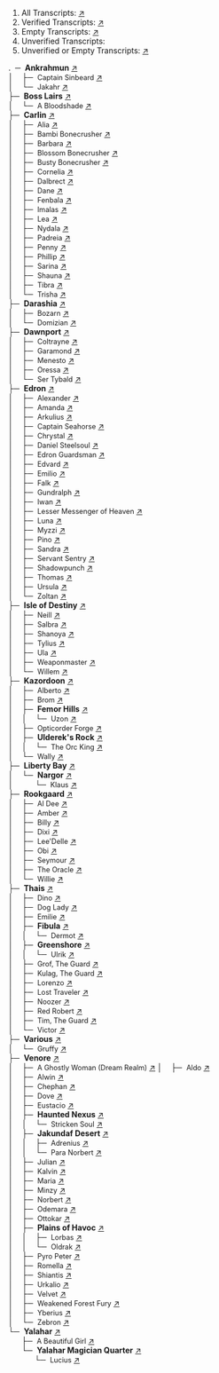 1. All Transcripts: [↗](./all_transcripts.md)
2. Verified Transcripts: [↗](./verified_transcripts.md)
3. Empty Transcripts: [↗](./empty_transcripts.md)
4. Unverified Transcripts:
5. Unverified or Empty Transcripts: [↗](./unverified_empty_transcripts.md)

.&nbsp;&nbsp;─&nbsp;&nbsp;<strong>Ankrahmun</strong> [↗](https://github.com/s2ward/tibia/blob/main/npc/Ankrahmun)  
│&nbsp;&nbsp;&nbsp;&nbsp;├─&nbsp;&nbsp;<span style="font-size: 90%;">Captain Sinbeard</span> [↗](https://github.com/s2ward/tibia/blob/main/npc/Ankrahmun/Captain_Sinbeard.txt)  
│&nbsp;&nbsp;&nbsp;&nbsp;└─&nbsp;&nbsp;<span style="font-size: 90%;">Jakahr</span> [↗](https://github.com/s2ward/tibia/blob/main/npc/Ankrahmun/Jakahr.txt)  
├─&nbsp;&nbsp;<strong>Boss Lairs</strong> [↗](https://github.com/s2ward/tibia/blob/main/npc/Boss_Lairs)  
│&nbsp;&nbsp;&nbsp;&nbsp;└─&nbsp;&nbsp;<span style="font-size: 90%;">A Bloodshade</span> [↗](https://github.com/s2ward/tibia/blob/main/npc/Boss_Lairs/A_Bloodshade.txt)  
├─&nbsp;&nbsp;<strong>Carlin</strong> [↗](https://github.com/s2ward/tibia/blob/main/npc/Carlin)  
│&nbsp;&nbsp;&nbsp;&nbsp;├─&nbsp;&nbsp;<span style="font-size: 90%;">Alia</span> [↗](https://github.com/s2ward/tibia/blob/main/npc/Carlin/Alia.txt)  
│&nbsp;&nbsp;&nbsp;&nbsp;├─&nbsp;&nbsp;<span style="font-size: 90%;">Bambi Bonecrusher</span> [↗](https://github.com/s2ward/tibia/blob/main/npc/Carlin/Bambi_Bonecrusher.txt)  
│&nbsp;&nbsp;&nbsp;&nbsp;├─&nbsp;&nbsp;<span style="font-size: 90%;">Barbara</span> [↗](https://github.com/s2ward/tibia/blob/main/npc/Carlin/Barbara.txt)  
│&nbsp;&nbsp;&nbsp;&nbsp;├─&nbsp;&nbsp;<span style="font-size: 90%;">Blossom Bonecrusher</span> [↗](https://github.com/s2ward/tibia/blob/main/npc/Carlin/Blossom_Bonecrusher.txt)  
│&nbsp;&nbsp;&nbsp;&nbsp;├─&nbsp;&nbsp;<span style="font-size: 90%;">Busty Bonecrusher</span> [↗](https://github.com/s2ward/tibia/blob/main/npc/Carlin/Busty_Bonecrusher.txt)  
│&nbsp;&nbsp;&nbsp;&nbsp;├─&nbsp;&nbsp;<span style="font-size: 90%;">Cornelia</span> [↗](https://github.com/s2ward/tibia/blob/main/npc/Carlin/Cornelia.txt)  
│&nbsp;&nbsp;&nbsp;&nbsp;├─&nbsp;&nbsp;<span style="font-size: 90%;">Dalbrect</span> [↗](https://github.com/s2ward/tibia/blob/main/npc/Carlin/Dalbrect.txt)  
│&nbsp;&nbsp;&nbsp;&nbsp;├─&nbsp;&nbsp;<span style="font-size: 90%;">Dane</span> [↗](https://github.com/s2ward/tibia/blob/main/npc/Carlin/Dane.txt)  
│&nbsp;&nbsp;&nbsp;&nbsp;├─&nbsp;&nbsp;<span style="font-size: 90%;">Fenbala</span> [↗](https://github.com/s2ward/tibia/blob/main/npc/Carlin/Fenbala.txt)  
│&nbsp;&nbsp;&nbsp;&nbsp;├─&nbsp;&nbsp;<span style="font-size: 90%;">Imalas</span> [↗](https://github.com/s2ward/tibia/blob/main/npc/Carlin/Imalas.txt)  
│&nbsp;&nbsp;&nbsp;&nbsp;├─&nbsp;&nbsp;<span style="font-size: 90%;">Lea</span> [↗](https://github.com/s2ward/tibia/blob/main/npc/Carlin/Lea.txt)  
│&nbsp;&nbsp;&nbsp;&nbsp;├─&nbsp;&nbsp;<span style="font-size: 90%;">Nydala</span> [↗](https://github.com/s2ward/tibia/blob/main/npc/Carlin/Nydala.txt)  
│&nbsp;&nbsp;&nbsp;&nbsp;├─&nbsp;&nbsp;<span style="font-size: 90%;">Padreia</span> [↗](https://github.com/s2ward/tibia/blob/main/npc/Carlin/Padreia.txt)  
│&nbsp;&nbsp;&nbsp;&nbsp;├─&nbsp;&nbsp;<span style="font-size: 90%;">Penny</span> [↗](https://github.com/s2ward/tibia/blob/main/npc/Carlin/Penny.txt)  
│&nbsp;&nbsp;&nbsp;&nbsp;├─&nbsp;&nbsp;<span style="font-size: 90%;">Phillip</span> [↗](https://github.com/s2ward/tibia/blob/main/npc/Carlin/Phillip.txt)  
│&nbsp;&nbsp;&nbsp;&nbsp;├─&nbsp;&nbsp;<span style="font-size: 90%;">Sarina</span> [↗](https://github.com/s2ward/tibia/blob/main/npc/Carlin/Sarina.txt)  
│&nbsp;&nbsp;&nbsp;&nbsp;├─&nbsp;&nbsp;<span style="font-size: 90%;">Shauna</span> [↗](https://github.com/s2ward/tibia/blob/main/npc/Carlin/Shauna.txt)  
│&nbsp;&nbsp;&nbsp;&nbsp;├─&nbsp;&nbsp;<span style="font-size: 90%;">Tibra</span> [↗](https://github.com/s2ward/tibia/blob/main/npc/Carlin/Tibra.txt)  
│&nbsp;&nbsp;&nbsp;&nbsp;└─&nbsp;&nbsp;<span style="font-size: 90%;">Trisha</span> [↗](https://github.com/s2ward/tibia/blob/main/npc/Carlin/Trisha.txt)  
├─&nbsp;&nbsp;<strong>Darashia</strong> [↗](https://github.com/s2ward/tibia/blob/main/npc/Darashia)  
│&nbsp;&nbsp;&nbsp;&nbsp;├─&nbsp;&nbsp;<span style="font-size: 90%;">Bozarn</span> [↗](https://github.com/s2ward/tibia/blob/main/npc/Darashia/Bozarn.txt)  
│&nbsp;&nbsp;&nbsp;&nbsp;└─&nbsp;&nbsp;<span style="font-size: 90%;">Domizian</span> [↗](https://github.com/s2ward/tibia/blob/main/npc/Darashia/Domizian.txt)  
├─&nbsp;&nbsp;<strong>Dawnport</strong> [↗](https://github.com/s2ward/tibia/blob/main/npc/Dawnport)  
│&nbsp;&nbsp;&nbsp;&nbsp;├─&nbsp;&nbsp;<span style="font-size: 90%;">Coltrayne</span> [↗](https://github.com/s2ward/tibia/blob/main/npc/Dawnport/Coltrayne.txt)  
│&nbsp;&nbsp;&nbsp;&nbsp;├─&nbsp;&nbsp;<span style="font-size: 90%;">Garamond</span> [↗](https://github.com/s2ward/tibia/blob/main/npc/Dawnport/Garamond.txt)  
│&nbsp;&nbsp;&nbsp;&nbsp;├─&nbsp;&nbsp;<span style="font-size: 90%;">Menesto</span> [↗](https://github.com/s2ward/tibia/blob/main/npc/Dawnport/Menesto.txt)  
│&nbsp;&nbsp;&nbsp;&nbsp;├─&nbsp;&nbsp;<span style="font-size: 90%;">Oressa</span> [↗](https://github.com/s2ward/tibia/blob/main/npc/Dawnport/Oressa.txt)  
│&nbsp;&nbsp;&nbsp;&nbsp;└─&nbsp;&nbsp;<span style="font-size: 90%;">Ser Tybald</span> [↗](https://github.com/s2ward/tibia/blob/main/npc/Dawnport/Ser_Tybald.txt)  
├─&nbsp;&nbsp;<strong>Edron</strong> [↗](https://github.com/s2ward/tibia/blob/main/npc/Edron)  
│&nbsp;&nbsp;&nbsp;&nbsp;├─&nbsp;&nbsp;<span style="font-size: 90%;">Alexander</span> [↗](https://github.com/s2ward/tibia/blob/main/npc/Edron/Alexander.txt)  
│&nbsp;&nbsp;&nbsp;&nbsp;├─&nbsp;&nbsp;<span style="font-size: 90%;">Amanda</span> [↗](https://github.com/s2ward/tibia/blob/main/npc/Edron/Amanda.txt)  
│&nbsp;&nbsp;&nbsp;&nbsp;├─&nbsp;&nbsp;<span style="font-size: 90%;">Arkulius</span> [↗](https://github.com/s2ward/tibia/blob/main/npc/Edron/Arkulius.txt)  
│&nbsp;&nbsp;&nbsp;&nbsp;├─&nbsp;&nbsp;<span style="font-size: 90%;">Captain Seahorse</span> [↗](https://github.com/s2ward/tibia/blob/main/npc/Edron/Captain_Seahorse.txt)  
│&nbsp;&nbsp;&nbsp;&nbsp;├─&nbsp;&nbsp;<span style="font-size: 90%;">Chrystal</span> [↗](https://github.com/s2ward/tibia/blob/main/npc/Edron/Chrystal.txt)  
│&nbsp;&nbsp;&nbsp;&nbsp;├─&nbsp;&nbsp;<span style="font-size: 90%;">Daniel Steelsoul</span> [↗](https://github.com/s2ward/tibia/blob/main/npc/Edron/Daniel_Steelsoul.txt)  
│&nbsp;&nbsp;&nbsp;&nbsp;├─&nbsp;&nbsp;<span style="font-size: 90%;">Edron Guardsman</span> [↗](https://github.com/s2ward/tibia/blob/main/npc/Edron/Edron_Guardsman.txt)  
│&nbsp;&nbsp;&nbsp;&nbsp;├─&nbsp;&nbsp;<span style="font-size: 90%;">Edvard</span> [↗](https://github.com/s2ward/tibia/blob/main/npc/Edron/Edvard.txt)  
│&nbsp;&nbsp;&nbsp;&nbsp;├─&nbsp;&nbsp;<span style="font-size: 90%;">Emilio</span> [↗](https://github.com/s2ward/tibia/blob/main/npc/Edron/Emilio.txt)  
│&nbsp;&nbsp;&nbsp;&nbsp;├─&nbsp;&nbsp;<span style="font-size: 90%;">Falk</span> [↗](https://github.com/s2ward/tibia/blob/main/npc/Edron/Falk.txt)  
│&nbsp;&nbsp;&nbsp;&nbsp;├─&nbsp;&nbsp;<span style="font-size: 90%;">Gundralph</span> [↗](https://github.com/s2ward/tibia/blob/main/npc/Edron/Gundralph.txt)  
│&nbsp;&nbsp;&nbsp;&nbsp;├─&nbsp;&nbsp;<span style="font-size: 90%;">Iwan</span> [↗](https://github.com/s2ward/tibia/blob/main/npc/Edron/Iwan.txt)  
│&nbsp;&nbsp;&nbsp;&nbsp;├─&nbsp;&nbsp;<span style="font-size: 90%;">Lesser Messenger of Heaven</span> [↗](https://github.com/s2ward/tibia/blob/main/npc/Edron/Lesser_Messenger_of_Heaven.txt)  
│&nbsp;&nbsp;&nbsp;&nbsp;├─&nbsp;&nbsp;<span style="font-size: 90%;">Luna</span> [↗](https://github.com/s2ward/tibia/blob/main/npc/Edron/Luna.txt)  
│&nbsp;&nbsp;&nbsp;&nbsp;├─&nbsp;&nbsp;<span style="font-size: 90%;">Myzzi</span> [↗](https://github.com/s2ward/tibia/blob/main/npc/Edron/Myzzi.txt)  
│&nbsp;&nbsp;&nbsp;&nbsp;├─&nbsp;&nbsp;<span style="font-size: 90%;">Pino</span> [↗](https://github.com/s2ward/tibia/blob/main/npc/Edron/Pino.txt)  
│&nbsp;&nbsp;&nbsp;&nbsp;├─&nbsp;&nbsp;<span style="font-size: 90%;">Sandra</span> [↗](https://github.com/s2ward/tibia/blob/main/npc/Edron/Sandra.txt)  
│&nbsp;&nbsp;&nbsp;&nbsp;├─&nbsp;&nbsp;<span style="font-size: 90%;">Servant Sentry</span> [↗](https://github.com/s2ward/tibia/blob/main/npc/Edron/Servant_Sentry.txt)  
│&nbsp;&nbsp;&nbsp;&nbsp;├─&nbsp;&nbsp;<span style="font-size: 90%;">Shadowpunch</span> [↗](https://github.com/s2ward/tibia/blob/main/npc/Edron/Shadowpunch.txt)  
│&nbsp;&nbsp;&nbsp;&nbsp;├─&nbsp;&nbsp;<span style="font-size: 90%;">Thomas</span> [↗](https://github.com/s2ward/tibia/blob/main/npc/Edron/Thomas.txt)  
│&nbsp;&nbsp;&nbsp;&nbsp;├─&nbsp;&nbsp;<span style="font-size: 90%;">Ursula</span> [↗](https://github.com/s2ward/tibia/blob/main/npc/Edron/Ursula.txt)  
│&nbsp;&nbsp;&nbsp;&nbsp;└─&nbsp;&nbsp;<span style="font-size: 90%;">Zoltan</span> [↗](https://github.com/s2ward/tibia/blob/main/npc/Edron/Zoltan.txt)  
├─&nbsp;&nbsp;<strong>Isle of Destiny</strong> [↗](https://github.com/s2ward/tibia/blob/main/npc/Isle_of_Destiny)  
│&nbsp;&nbsp;&nbsp;&nbsp;├─&nbsp;&nbsp;<span style="font-size: 90%;">Neill</span> [↗](https://github.com/s2ward/tibia/blob/main/npc/Isle_of_Destiny/Neill.txt)  
│&nbsp;&nbsp;&nbsp;&nbsp;├─&nbsp;&nbsp;<span style="font-size: 90%;">Salbra</span> [↗](https://github.com/s2ward/tibia/blob/main/npc/Isle_of_Destiny/Salbra.txt)  
│&nbsp;&nbsp;&nbsp;&nbsp;├─&nbsp;&nbsp;<span style="font-size: 90%;">Shanoya</span> [↗](https://github.com/s2ward/tibia/blob/main/npc/Isle_of_Destiny/Shanoya.txt)  
│&nbsp;&nbsp;&nbsp;&nbsp;├─&nbsp;&nbsp;<span style="font-size: 90%;">Tylius</span> [↗](https://github.com/s2ward/tibia/blob/main/npc/Isle_of_Destiny/Tylius.txt)  
│&nbsp;&nbsp;&nbsp;&nbsp;├─&nbsp;&nbsp;<span style="font-size: 90%;">Ula</span> [↗](https://github.com/s2ward/tibia/blob/main/npc/Isle_of_Destiny/Ula.txt)  
│&nbsp;&nbsp;&nbsp;&nbsp;├─&nbsp;&nbsp;<span style="font-size: 90%;">Weaponmaster</span> [↗](https://github.com/s2ward/tibia/blob/main/npc/Isle_of_Destiny/Weaponmaster.txt)  
│&nbsp;&nbsp;&nbsp;&nbsp;└─&nbsp;&nbsp;<span style="font-size: 90%;">Willem</span> [↗](https://github.com/s2ward/tibia/blob/main/npc/Isle_of_Destiny/Willem.txt)  
├─&nbsp;&nbsp;<strong>Kazordoon</strong> [↗](https://github.com/s2ward/tibia/blob/main/npc/Kazordoon)  
│&nbsp;&nbsp;&nbsp;&nbsp;├─&nbsp;&nbsp;<span style="font-size: 90%;">Alberto</span> [↗](https://github.com/s2ward/tibia/blob/main/npc/Kazordoon/Alberto.txt)  
│&nbsp;&nbsp;&nbsp;&nbsp;├─&nbsp;&nbsp;<span style="font-size: 90%;">Brom</span> [↗](https://github.com/s2ward/tibia/blob/main/npc/Kazordoon/Brom.txt)  
│&nbsp;&nbsp;&nbsp;&nbsp;├─&nbsp;&nbsp;<strong>Femor Hills</strong> [↗](https://github.com/s2ward/tibia/blob/main/npc/Kazordoon/Femor_Hills)  
│&nbsp;&nbsp;&nbsp;&nbsp;│&nbsp;&nbsp;&nbsp;&nbsp;└─&nbsp;&nbsp;<span style="font-size: 90%;">Uzon</span> [↗](https://github.com/s2ward/tibia/blob/main/npc/Kazordoon/Femor_Hills/Uzon.txt)  
│&nbsp;&nbsp;&nbsp;&nbsp;├─&nbsp;&nbsp;<span style="font-size: 90%;">Opticorder Forge</span> [↗](https://github.com/s2ward/tibia/blob/main/npc/Kazordoon/Opticorder_Forge.txt)  
│&nbsp;&nbsp;&nbsp;&nbsp;├─&nbsp;&nbsp;<strong>Ulderek's Rock</strong> [↗](https://github.com/s2ward/tibia/blob/main/npc/Kazordoon/Ulderek's_Rock)  
│&nbsp;&nbsp;&nbsp;&nbsp;│&nbsp;&nbsp;&nbsp;&nbsp;└─&nbsp;&nbsp;<span style="font-size: 90%;">The Orc King</span> [↗](https://github.com/s2ward/tibia/blob/main/npc/Kazordoon/Ulderek's_Rock/The_Orc_King.txt)  
│&nbsp;&nbsp;&nbsp;&nbsp;└─&nbsp;&nbsp;<span style="font-size: 90%;">Wally</span> [↗](https://github.com/s2ward/tibia/blob/main/npc/Kazordoon/Wally.txt)  
├─&nbsp;&nbsp;<strong>Liberty Bay</strong> [↗](https://github.com/s2ward/tibia/blob/main/npc/Liberty_Bay)  
│&nbsp;&nbsp;&nbsp;&nbsp;└─&nbsp;&nbsp;<strong>Nargor</strong> [↗](https://github.com/s2ward/tibia/blob/main/npc/Liberty_Bay/Nargor)  
│&nbsp;&nbsp;&nbsp;&nbsp;&nbsp;&nbsp;&nbsp;&nbsp;&nbsp;&nbsp;└─&nbsp;&nbsp;<span style="font-size: 90%;">Klaus</span> [↗](https://github.com/s2ward/tibia/blob/main/npc/Liberty_Bay/Nargor/Klaus.txt)  
├─&nbsp;&nbsp;<strong>Rookgaard</strong> [↗](https://github.com/s2ward/tibia/blob/main/npc/Rookgaard)  
│&nbsp;&nbsp;&nbsp;&nbsp;├─&nbsp;&nbsp;<span style="font-size: 90%;">Al Dee</span> [↗](https://github.com/s2ward/tibia/blob/main/npc/Rookgaard/Al_Dee.txt)  
│&nbsp;&nbsp;&nbsp;&nbsp;├─&nbsp;&nbsp;<span style="font-size: 90%;">Amber</span> [↗](https://github.com/s2ward/tibia/blob/main/npc/Rookgaard/Amber.txt)  
│&nbsp;&nbsp;&nbsp;&nbsp;├─&nbsp;&nbsp;<span style="font-size: 90%;">Billy</span> [↗](https://github.com/s2ward/tibia/blob/main/npc/Rookgaard/Billy.txt)  
│&nbsp;&nbsp;&nbsp;&nbsp;├─&nbsp;&nbsp;<span style="font-size: 90%;">Dixi</span> [↗](https://github.com/s2ward/tibia/blob/main/npc/Rookgaard/Dixi.txt)  
│&nbsp;&nbsp;&nbsp;&nbsp;├─&nbsp;&nbsp;<span style="font-size: 90%;">Lee'Delle</span> [↗](https://github.com/s2ward/tibia/blob/main/npc/Rookgaard/Lee'Delle.txt)  
│&nbsp;&nbsp;&nbsp;&nbsp;├─&nbsp;&nbsp;<span style="font-size: 90%;">Obi</span> [↗](https://github.com/s2ward/tibia/blob/main/npc/Rookgaard/Obi.txt)  
│&nbsp;&nbsp;&nbsp;&nbsp;├─&nbsp;&nbsp;<span style="font-size: 90%;">Seymour</span> [↗](https://github.com/s2ward/tibia/blob/main/npc/Rookgaard/Seymour.txt)  
│&nbsp;&nbsp;&nbsp;&nbsp;├─&nbsp;&nbsp;<span style="font-size: 90%;">The Oracle</span> [↗](https://github.com/s2ward/tibia/blob/main/npc/Rookgaard/The_Oracle.txt)  
│&nbsp;&nbsp;&nbsp;&nbsp;└─&nbsp;&nbsp;<span style="font-size: 90%;">Willie</span> [↗](https://github.com/s2ward/tibia/blob/main/npc/Rookgaard/Willie.txt)  
├─&nbsp;&nbsp;<strong>Thais</strong> [↗](https://github.com/s2ward/tibia/blob/main/npc/Thais)  
│&nbsp;&nbsp;&nbsp;&nbsp;├─&nbsp;&nbsp;<span style="font-size: 90%;">Dino</span> [↗](https://github.com/s2ward/tibia/blob/main/npc/Thais/Dino.txt)  
│&nbsp;&nbsp;&nbsp;&nbsp;├─&nbsp;&nbsp;<span style="font-size: 90%;">Dog Lady</span> [↗](https://github.com/s2ward/tibia/blob/main/npc/Thais/Dog_Lady.txt)  
│&nbsp;&nbsp;&nbsp;&nbsp;├─&nbsp;&nbsp;<span style="font-size: 90%;">Emilie</span> [↗](https://github.com/s2ward/tibia/blob/main/npc/Thais/Emilie.txt)  
│&nbsp;&nbsp;&nbsp;&nbsp;├─&nbsp;&nbsp;<strong>Fibula</strong> [↗](https://github.com/s2ward/tibia/blob/main/npc/Thais/Fibula)  
│&nbsp;&nbsp;&nbsp;&nbsp;│&nbsp;&nbsp;&nbsp;&nbsp;└─&nbsp;&nbsp;<span style="font-size: 90%;">Dermot</span> [↗](https://github.com/s2ward/tibia/blob/main/npc/Thais/Fibula/Dermot.txt)  
│&nbsp;&nbsp;&nbsp;&nbsp;├─&nbsp;&nbsp;<strong>Greenshore</strong> [↗](https://github.com/s2ward/tibia/blob/main/npc/Thais/Greenshore)  
│&nbsp;&nbsp;&nbsp;&nbsp;│&nbsp;&nbsp;&nbsp;&nbsp;└─&nbsp;&nbsp;<span style="font-size: 90%;">Ulrik</span> [↗](https://github.com/s2ward/tibia/blob/main/npc/Thais/Greenshore/Ulrik.txt)  
│&nbsp;&nbsp;&nbsp;&nbsp;├─&nbsp;&nbsp;<span style="font-size: 90%;">Grof&#44; The Guard</span> [↗](https://github.com/s2ward/tibia/blob/main/npc/Thais/Grof,_The_Guard.txt)  
│&nbsp;&nbsp;&nbsp;&nbsp;├─&nbsp;&nbsp;<span style="font-size: 90%;">Kulag&#44; The Guard</span> [↗](https://github.com/s2ward/tibia/blob/main/npc/Thais/Kulag,_The_Guard.txt)  
│&nbsp;&nbsp;&nbsp;&nbsp;├─&nbsp;&nbsp;<span style="font-size: 90%;">Lorenzo</span> [↗](https://github.com/s2ward/tibia/blob/main/npc/Thais/Lorenzo.txt)  
│&nbsp;&nbsp;&nbsp;&nbsp;├─&nbsp;&nbsp;<span style="font-size: 90%;">Lost Traveler</span> [↗](https://github.com/s2ward/tibia/blob/main/npc/Thais/Lost_Traveler.txt)  
│&nbsp;&nbsp;&nbsp;&nbsp;├─&nbsp;&nbsp;<span style="font-size: 90%;">Noozer</span> [↗](https://github.com/s2ward/tibia/blob/main/npc/Thais/Noozer.txt)  
│&nbsp;&nbsp;&nbsp;&nbsp;├─&nbsp;&nbsp;<span style="font-size: 90%;">Red Robert</span> [↗](https://github.com/s2ward/tibia/blob/main/npc/Thais/Red_Robert.txt)  
│&nbsp;&nbsp;&nbsp;&nbsp;├─&nbsp;&nbsp;<span style="font-size: 90%;">Tim&#44; The Guard</span> [↗](https://github.com/s2ward/tibia/blob/main/npc/Thais/Tim,_The_Guard.txt)  
│&nbsp;&nbsp;&nbsp;&nbsp;└─&nbsp;&nbsp;<span style="font-size: 90%;">Victor</span> [↗](https://github.com/s2ward/tibia/blob/main/npc/Thais/Victor.txt)  
├─&nbsp;&nbsp;<strong>Various</strong> [↗](https://github.com/s2ward/tibia/blob/main/npc/Various)  
│&nbsp;&nbsp;&nbsp;&nbsp;└─&nbsp;&nbsp;<span style="font-size: 90%;">Gruffy</span> [↗](https://github.com/s2ward/tibia/blob/main/npc/Various/Gruffy.txt)  
├─&nbsp;&nbsp;<strong>Venore</strong> [↗](https://github.com/s2ward/tibia/blob/main/npc/Venore)  
│&nbsp;&nbsp;&nbsp;&nbsp;├─&nbsp;&nbsp;<span style="font-size: 90%;">A Ghostly Woman (Dream Realm)</span> [↗](https://github.com/s2ward/tibia/blob/main/npc/Venore/A_Ghostly_Woman_(Dream_Realm).txt)  
│&nbsp;&nbsp;&nbsp;&nbsp;├─&nbsp;&nbsp;<span style="font-size: 90%;">Aldo</span> [↗](https://github.com/s2ward/tibia/blob/main/npc/Venore/Aldo.txt)  
│&nbsp;&nbsp;&nbsp;&nbsp;├─&nbsp;&nbsp;<span style="font-size: 90%;">Alwin</span> [↗](https://github.com/s2ward/tibia/blob/main/npc/Venore/Alwin.txt)  
│&nbsp;&nbsp;&nbsp;&nbsp;├─&nbsp;&nbsp;<span style="font-size: 90%;">Chephan</span> [↗](https://github.com/s2ward/tibia/blob/main/npc/Venore/Chephan.txt)  
│&nbsp;&nbsp;&nbsp;&nbsp;├─&nbsp;&nbsp;<span style="font-size: 90%;">Dove</span> [↗](https://github.com/s2ward/tibia/blob/main/npc/Venore/Dove.txt)  
│&nbsp;&nbsp;&nbsp;&nbsp;├─&nbsp;&nbsp;<span style="font-size: 90%;">Eustacio</span> [↗](https://github.com/s2ward/tibia/blob/main/npc/Venore/Eustacio.txt)  
│&nbsp;&nbsp;&nbsp;&nbsp;├─&nbsp;&nbsp;<strong>Haunted Nexus</strong> [↗](https://github.com/s2ward/tibia/blob/main/npc/Venore/Haunted_Nexus)  
│&nbsp;&nbsp;&nbsp;&nbsp;│&nbsp;&nbsp;&nbsp;&nbsp;└─&nbsp;&nbsp;<span style="font-size: 90%;">Stricken Soul</span> [↗](https://github.com/s2ward/tibia/blob/main/npc/Venore/Haunted_Nexus/Stricken_Soul.txt)  
│&nbsp;&nbsp;&nbsp;&nbsp;├─&nbsp;&nbsp;<strong>Jakundaf Desert</strong> [↗](https://github.com/s2ward/tibia/blob/main/npc/Venore/Jakundaf_Desert)  
│&nbsp;&nbsp;&nbsp;&nbsp;│&nbsp;&nbsp;&nbsp;&nbsp;├─&nbsp;&nbsp;<span style="font-size: 90%;">Adrenius</span> [↗](https://github.com/s2ward/tibia/blob/main/npc/Venore/Jakundaf_Desert/Adrenius.txt)  
│&nbsp;&nbsp;&nbsp;&nbsp;│&nbsp;&nbsp;&nbsp;&nbsp;└─&nbsp;&nbsp;<span style="font-size: 90%;">Para Norbert</span> [↗](https://github.com/s2ward/tibia/blob/main/npc/Venore/Jakundaf_Desert/Para_Norbert.txt)  
│&nbsp;&nbsp;&nbsp;&nbsp;├─&nbsp;&nbsp;<span style="font-size: 90%;">Julian</span> [↗](https://github.com/s2ward/tibia/blob/main/npc/Venore/Julian.txt)  
│&nbsp;&nbsp;&nbsp;&nbsp;├─&nbsp;&nbsp;<span style="font-size: 90%;">Kalvin</span> [↗](https://github.com/s2ward/tibia/blob/main/npc/Venore/Kalvin.txt)  
│&nbsp;&nbsp;&nbsp;&nbsp;├─&nbsp;&nbsp;<span style="font-size: 90%;">Maria</span> [↗](https://github.com/s2ward/tibia/blob/main/npc/Venore/Maria.txt)  
│&nbsp;&nbsp;&nbsp;&nbsp;├─&nbsp;&nbsp;<span style="font-size: 90%;">Minzy</span> [↗](https://github.com/s2ward/tibia/blob/main/npc/Venore/Minzy.txt)  
│&nbsp;&nbsp;&nbsp;&nbsp;├─&nbsp;&nbsp;<span style="font-size: 90%;">Norbert</span> [↗](https://github.com/s2ward/tibia/blob/main/npc/Venore/Norbert.txt)  
│&nbsp;&nbsp;&nbsp;&nbsp;├─&nbsp;&nbsp;<span style="font-size: 90%;">Odemara</span> [↗](https://github.com/s2ward/tibia/blob/main/npc/Venore/Odemara.txt)  
│&nbsp;&nbsp;&nbsp;&nbsp;├─&nbsp;&nbsp;<span style="font-size: 90%;">Ottokar</span> [↗](https://github.com/s2ward/tibia/blob/main/npc/Venore/Ottokar.txt)  
│&nbsp;&nbsp;&nbsp;&nbsp;├─&nbsp;&nbsp;<strong>Plains of Havoc</strong> [↗](https://github.com/s2ward/tibia/blob/main/npc/Venore/Plains_of_Havoc)  
│&nbsp;&nbsp;&nbsp;&nbsp;│&nbsp;&nbsp;&nbsp;&nbsp;├─&nbsp;&nbsp;<span style="font-size: 90%;">Lorbas</span> [↗](https://github.com/s2ward/tibia/blob/main/npc/Venore/Plains_of_Havoc/Lorbas.txt)  
│&nbsp;&nbsp;&nbsp;&nbsp;│&nbsp;&nbsp;&nbsp;&nbsp;└─&nbsp;&nbsp;<span style="font-size: 90%;">Oldrak</span> [↗](https://github.com/s2ward/tibia/blob/main/npc/Venore/Plains_of_Havoc/Oldrak.txt)  
│&nbsp;&nbsp;&nbsp;&nbsp;├─&nbsp;&nbsp;<span style="font-size: 90%;">Pyro Peter</span> [↗](https://github.com/s2ward/tibia/blob/main/npc/Venore/Pyro_Peter.txt)  
│&nbsp;&nbsp;&nbsp;&nbsp;├─&nbsp;&nbsp;<span style="font-size: 90%;">Romella</span> [↗](https://github.com/s2ward/tibia/blob/main/npc/Venore/Romella.txt)  
│&nbsp;&nbsp;&nbsp;&nbsp;├─&nbsp;&nbsp;<span style="font-size: 90%;">Shiantis</span> [↗](https://github.com/s2ward/tibia/blob/main/npc/Venore/Shiantis.txt)  
│&nbsp;&nbsp;&nbsp;&nbsp;├─&nbsp;&nbsp;<span style="font-size: 90%;">Urkalio</span> [↗](https://github.com/s2ward/tibia/blob/main/npc/Venore/Urkalio.txt)  
│&nbsp;&nbsp;&nbsp;&nbsp;├─&nbsp;&nbsp;<span style="font-size: 90%;">Velvet</span> [↗](https://github.com/s2ward/tibia/blob/main/npc/Venore/Velvet.txt)  
│&nbsp;&nbsp;&nbsp;&nbsp;├─&nbsp;&nbsp;<span style="font-size: 90%;">Weakened Forest Fury</span> [↗](https://github.com/s2ward/tibia/blob/main/npc/Venore/Weakened_Forest_Fury.txt)  
│&nbsp;&nbsp;&nbsp;&nbsp;├─&nbsp;&nbsp;<span style="font-size: 90%;">Yberius</span> [↗](https://github.com/s2ward/tibia/blob/main/npc/Venore/Yberius.txt)  
│&nbsp;&nbsp;&nbsp;&nbsp;└─&nbsp;&nbsp;<span style="font-size: 90%;">Zebron</span> [↗](https://github.com/s2ward/tibia/blob/main/npc/Venore/Zebron.txt)  
└─&nbsp;&nbsp;<strong>Yalahar</strong> [↗](https://github.com/s2ward/tibia/blob/main/npc/Yalahar)  
&nbsp;&nbsp;&nbsp;&nbsp;&nbsp;&nbsp;├─&nbsp;&nbsp;<span style="font-size: 90%;">A Beautiful Girl</span> [↗](https://github.com/s2ward/tibia/blob/main/npc/Yalahar/A_Beautiful_Girl.txt)  
&nbsp;&nbsp;&nbsp;&nbsp;&nbsp;&nbsp;└─&nbsp;&nbsp;<strong>Yalahar Magician Quarter</strong> [↗](https://github.com/s2ward/tibia/blob/main/npc/Yalahar/Yalahar_Magician_Quarter)  
&nbsp;&nbsp;&nbsp;&nbsp;&nbsp;&nbsp;&nbsp;&nbsp;&nbsp;&nbsp;&nbsp;&nbsp;└─&nbsp;&nbsp;<span style="font-size: 90%;">Lucius</span> [↗](https://github.com/s2ward/tibia/blob/main/npc/Yalahar/Yalahar_Magician_Quarter/Lucius.txt)  
